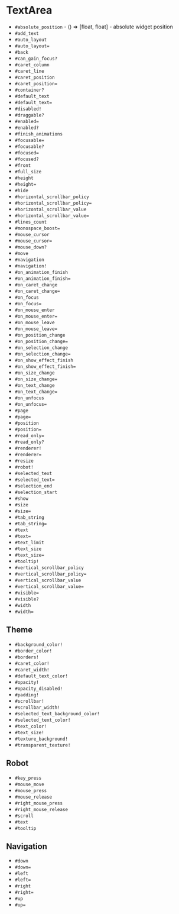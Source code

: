 TextArea
===
- `#absolute_position` - () => [float, float] - absolute widget position
- `#add_text`
- `#auto_layout`
- `#auto_layout=`
- `#back`
- `#can_gain_focus?`
- `#caret_column`
- `#caret_line`
- `#caret_position`
- `#caret_position=`
- `#container?`
- `#default_text`
- `#default_text=`
- `#disabled!`
- `#draggable?`
- `#enabled=`
- `#enabled?`
- `#finish_animations`
- `#focusable=`
- `#focusable?`
- `#focused=`
- `#focused?`
- `#front`
- `#full_size`
- `#height`
- `#height=`
- `#hide`
- `#horizontal_scrollbar_policy`
- `#horizontal_scrollbar_policy=`
- `#horizontal_scrollbar_value`
- `#horizontal_scrollbar_value=`
- `#lines_count`
- `#monospace_boost=`
- `#mouse_cursor`
- `#mouse_cursor=`
- `#mouse_down?`
- `#move`
- `#navigation`
- `#navigation!`
- `#on_animation_finish`
- `#on_animation_finish=`
- `#on_caret_change`
- `#on_caret_change=`
- `#on_focus`
- `#on_focus=`
- `#on_mouse_enter`
- `#on_mouse_enter=`
- `#on_mouse_leave`
- `#on_mouse_leave=`
- `#on_position_change`
- `#on_position_change=`
- `#on_selection_change`
- `#on_selection_change=`
- `#on_show_effect_finish`
- `#on_show_effect_finish=`
- `#on_size_change`
- `#on_size_change=`
- `#on_text_change`
- `#on_text_change=`
- `#on_unfocus`
- `#on_unfocus=`
- `#page`
- `#page=`
- `#position`
- `#position=`
- `#read_only=`
- `#read_only?`
- `#renderer!`
- `#renderer=`
- `#resize`
- `#robot!`
- `#selected_text`
- `#selected_text=`
- `#selection_end`
- `#selection_start`
- `#show`
- `#size`
- `#size=`
- `#tab_string`
- `#tab_string=`
- `#text`
- `#text=`
- `#text_limit`
- `#text_size`
- `#text_size=`
- `#tooltip!`
- `#vertical_scrollbar_policy`
- `#vertical_scrollbar_policy=`
- `#vertical_scrollbar_value`
- `#vertical_scrollbar_value=`
- `#visible=`
- `#visible?`
- `#width`
- `#width=`
## Theme
- `#background_color!`
- `#border_color!`
- `#borders!`
- `#caret_color!`
- `#caret_width!`
- `#default_text_color!`
- `#opacity!`
- `#opacity_disabled!`
- `#padding!`
- `#scrollbar!`
- `#scrollbar_width!`
- `#selected_text_background_color!`
- `#selected_text_color!`
- `#text_color!`
- `#text_size!`
- `#texture_background!`
- `#transparent_texture!`
## Robot
- `#key_press`
- `#mouse_move`
- `#mouse_press`
- `#mouse_release`
- `#right_mouse_press`
- `#right_mouse_release`
- `#scroll`
- `#text`
- `#tooltip`
## Navigation
- `#down`
- `#down=`
- `#left`
- `#left=`
- `#right`
- `#right=`
- `#up`
- `#up=`
